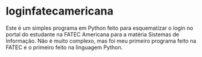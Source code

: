 # loginfatecamericana
Este é um simples programa em Python feito para esquematizar o login no portal do estudante na FATEC Americana para a matéria Sistemas de Informação.
Não é muito complexo, mas foi meu primeiro programa feito na FATEC e o primeiro feito na linguagem Python.
